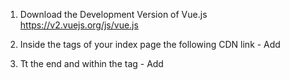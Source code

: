 1. Download the Development Version of Vue.js
  https://v2.vuejs.org/js/vue.js

2. Inside the <head> tags of your index page the following CDN link - Add
  <script src="https://cdn.jsdelivr.net/npm/vue@2.7.8/dist/vue.js"></script>
  
3. Tt the end and within the <body> tag - Add
  <script type="text/javascript" src="app/js/vue.js"></script> 
  <script type="text/javascript" src="app/js/app.js"></script>
